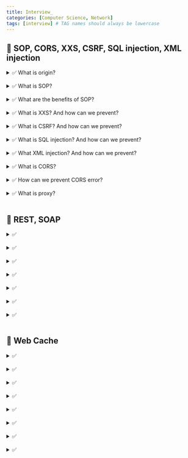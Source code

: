 ```yaml
---
title: Interview_
categories: [Computer Science, Network]
tags: [interview] # TAG names should always be lowercase
---
```


## 📌 SOP, CORS, XXS, CSRF, SQL injection, XML injection

<details>
<summary>✅ What is origin?</summary>
- protocol ➕ host ➕ port
</details>

<br>

<details>
<summary>✅ What is SOP?</summary>
- Same Origin Policy
- resource can be shared only between same server/same domain/same origin
</details>

<br>

<details>
<summary>✅ What are the benefits of SOP?</summary>
- prevent from malicious attacks such as XXS, CSRF, SQL injection
</details>

<br>

<details>
<summary>✅ What is XXS? And how can we prevent? </summary>
- Cross Site Scripting
- attacker 
</details>

<br>

<details>
<summary>✅ What is CSRF? And how can we prevent? </summary>
- Cross Site Rquest Forgery
- 
</details>

<br>

<details>
<summary>✅ What is SQL injection? And how can we prevent? </summary>
- insert malicious SQL code
- Use URL parameter, form fields, cookies, POST data, HTTP headers
- like delete user, more amount to pay...

💊 input validation
💊 sanitiza user data
💊 WAF

</details>

<br>

<details>
<summary>✅ What XML injection? And how can we prevent? </summary>
- insert malicious code to trusted site
- XML bomb
- XXE

💊 input validation
💊 sanitiza user data
💊 WAF

</details>

<br>

<details>
<summary>✅ What is CORS?</summary>
- Cross Origin Resource Sharing
</details>

<br>

<details>
<summary>✅ How can we prevent CORS error?</summary>
1. browser extension
2. proxy server
3. backend settings: add `Access-Control-Allow-Origin` to HTTP response header
</details>

<br>

<details>
<summary>✅ What is proxy?</summary>

- If there is proxy between client and server as intermediary, we can prevent from CORS error
</details>

<br>

## 📌 REST, SOAP

<details>
<summary>✅ </summary>

</details>

<br>

<details>
<summary>✅ </summary>

</details>

<br>

<details>
<summary>✅ </summary>

</details>

<br>

<details>
<summary>✅ </summary>

</details>

<br>

<details>
<summary>✅ </summary>

</details>

<br>

<details>
<summary>✅ </summary>

</details>

<br>

<details>
<summary>✅ </summary>

</details>

<br>

## 📌 Web Cache

<details>
<summary>✅ </summary>

</details>

<br>

<details>
<summary>✅ </summary>

</details>

<br>

<details>
<summary>✅ </summary>

</details>

<br>

<details>
<summary>✅ </summary>

</details>

<br>

<details>
<summary>✅ </summary>

</details>

<br>

<details>
<summary>✅ </summary>

</details>

<br>

<details>
<summary>✅ </summary>

</details>

<br>

<details>
<summary>✅ </summary>

</details>

<br>
